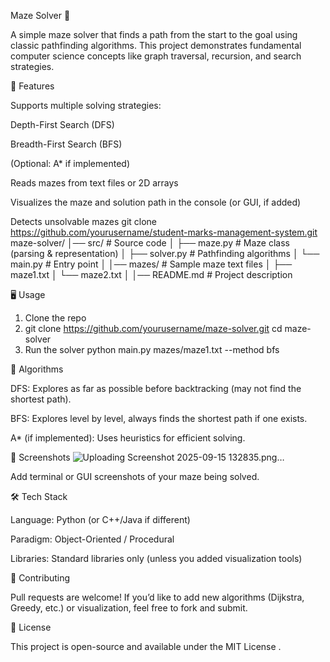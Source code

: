 Maze Solver 🧩

A simple maze solver that finds a path from the start to the goal using classic pathfinding algorithms. This project demonstrates fundamental computer science concepts like graph traversal, recursion, and search strategies.

🚀 Features

Supports multiple solving strategies:

Depth-First Search (DFS)

Breadth-First Search (BFS)

(Optional: A* if implemented)

Reads mazes from text files or 2D arrays

Visualizes the maze and solution path in the console (or GUI, if added)

Detects unsolvable mazes
   git clone https://github.com/yourusername/student-marks-management-system.git
maze-solver/
│── src/              # Source code
│   ├── maze.py       # Maze class (parsing & representation)
│   ├── solver.py     # Pathfinding algorithms
│   └── main.py       # Entry point
│
│── mazes/            # Sample maze text files
│   ├── maze1.txt
│   └── maze2.txt
│
│── README.md         # Project description

🖥️ Usage
1. Clone the repo
2. git clone https://github.com/yourusername/maze-solver.git
cd maze-solver
2. Run the solver
python main.py mazes/maze1.txt --method bfs

🧠 Algorithms

DFS: Explores as far as possible before backtracking (may not find the shortest path).

BFS: Explores level by level, always finds the shortest path if one exists.

A* (if implemented): Uses heuristics for efficient solving.

📸 Screenshots ![Uploading Screenshot 2025-09-15 132835.png…]()


Add terminal or GUI screenshots of your maze being solved.

🛠️ Tech Stack

Language: Python (or C++/Java if different)

Paradigm: Object-Oriented / Procedural

Libraries: Standard libraries only (unless you added visualization tools)

🤝 Contributing

Pull requests are welcome! If you’d like to add new algorithms (Dijkstra, Greedy, etc.) or visualization, feel free to fork and submit.

📜 License

This project is open-source and available under the MIT License
.

